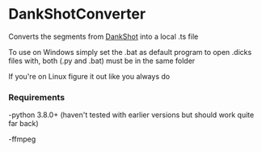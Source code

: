 # DankShotConverter
Converts the segments from [DankShot](https://github.com/Painketsu/DankShot) into a local .ts file

To use on Windows simply set the .bat as default program to open .dicks files with, both (.py and .bat) must be in the same folder

If you're on Linux figure it out like you always do

### Requirements
-python 3.8.0+ (haven't tested with earlier versions but should work quite far back)

-ffmpeg
